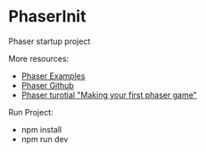 # PhaserInit
Phaser startup project

More resources: 
>
- [Phaser Examples](http://phaser.io/examples)
- [Phaser Github](https://github.com/photonstorm/phaser-examples)
- [Phaser turotial "Making your first phaser game"](http://phaser.io/tutorials/making-your-first-phaser-game)

Run Project:

- npm install
- npm run dev

